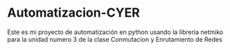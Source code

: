 # Automatizacion-CYER
Este es mi proyecto de automatización en python usando la libreria netmiko para la unidad numero 3 de la clase Conmutacion y Enrutamiento de Redes 

